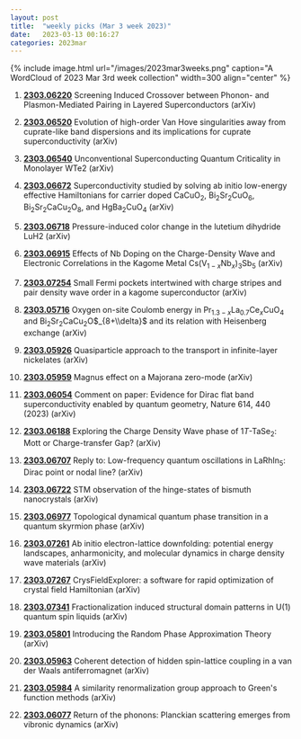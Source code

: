 ```yaml
---
layout: post
title:  "weekly picks (Mar 3 week 2023)"
date:   2023-03-13 00:16:27
categories: 2023mar
---
```



{% include image.html url="/images/2023mar3weeks.png" caption="A WordCloud of 2023 Mar 3rd week collection" width=300 align="center" %}





1. **[2303.06220](http://arxiv.org/abs/2303.06220)** Screening Induced Crossover between Phonon- and Plasmon-Mediated Pairing in Layered Superconductors (arXiv)

1. **[2303.06520](http://arxiv.org/abs/2303.06520)** Evolution of high-order Van Hove singularities away from cuprate-like band dispersions and its implications for cuprate superconductivity (arXiv)

1. **[2303.06540](http://arxiv.org/abs/2303.06540)** Unconventional Superconducting Quantum Criticality in Monolayer WTe2 (arXiv)

1. **[2303.06672](http://arxiv.org/abs/2303.06672)** Superconductivity studied by solving ab initio low-energy effective Hamiltonians for carrier doped CaCuO$_2$, Bi$_2$Sr$_2$CuO$_6$, Bi$_2$Sr$_2$CaCu$_2$O$_8$, and HgBa$_2$CuO$_4$ (arXiv)

1. **[2303.06718](http://arxiv.org/abs/2303.06718)** Pressure-induced color change in the lutetium dihydride LuH2 (arXiv)

1. **[2303.06915](http://arxiv.org/abs/2303.06915)** Effects of Nb Doping on the Charge-Density Wave and Electronic Correlations in the Kagome Metal Cs(V$_{1-x}$Nb$_{x}$)$_{3}$Sb$_{5}$ (arXiv)

1. **[2303.07254](http://arxiv.org/abs/2303.07254)** Small Fermi pockets intertwined with charge stripes and pair density wave order in a kagome superconductor (arXiv)

1. **[2303.05716](http://arxiv.org/abs/2303.05716)** Oxygen on-site Coulomb energy in Pr$_{1.3-x}$La$_{0.7}$Ce$_x$CuO$_{4}$ and Bi$_2$Sr$_2$CaCu$_2$O$_{8+\\delta}$ and its relation with Heisenberg exchange (arXiv)

1. **[2303.05926](http://arxiv.org/abs/2303.05926)** Quasiparticle approach to the transport in infinite-layer nickelates (arXiv)

1. **[2303.05959](http://arxiv.org/abs/2303.05959)** Magnus effect on a Majorana zero-mode (arXiv)

1. **[2303.06054](http://arxiv.org/abs/2303.06054)** Comment on paper: Evidence for Dirac flat band superconductivity enabled by quantum geometry, Nature 614, 440 (2023) (arXiv)

1. **[2303.06188](http://arxiv.org/abs/2303.06188)** Exploring the Charge Density Wave phase of 1$T$-TaSe$_2$: Mott or Charge-transfer Gap? (arXiv)

1. **[2303.06707](http://arxiv.org/abs/2303.06707)** Reply to: Low-frequency quantum oscillations in LaRhIn$_5$: Dirac point or nodal line? (arXiv)

1. **[2303.06722](http://arxiv.org/abs/2303.06722)** STM observation of the hinge-states of bismuth nanocrystals (arXiv)

1. **[2303.06977](http://arxiv.org/abs/2303.06977)** Topological dynamical quantum phase transition in a quantum skyrmion phase (arXiv)

1. **[2303.07261](http://arxiv.org/abs/2303.07261)** Ab initio electron-lattice downfolding: potential energy landscapes, anharmonicity, and molecular dynamics in charge density wave materials (arXiv)

1. **[2303.07267](http://arxiv.org/abs/2303.07267)** CrysFieldExplorer: a software for rapid optimization of crystal field Hamiltonian (arXiv)

1. **[2303.07341](http://arxiv.org/abs/2303.07341)** Fractionalization induced structural domain patterns in U(1) quantum spin liquids (arXiv)

1. **[2303.05801](http://arxiv.org/abs/2303.05801)** Introducing the Random Phase Approximation Theory (arXiv)

1. **[2303.05963](http://arxiv.org/abs/2303.05963)** Coherent detection of hidden spin-lattice coupling in a van der Waals antiferromagnet (arXiv)

1. **[2303.05984](http://arxiv.org/abs/2303.05984)** A similarity renormalization group approach to Green's function methods (arXiv)

1. **[2303.06077](http://arxiv.org/abs/2303.06077)** Return of the phonons: Planckian scattering emerges from vibronic dynamics (arXiv)
